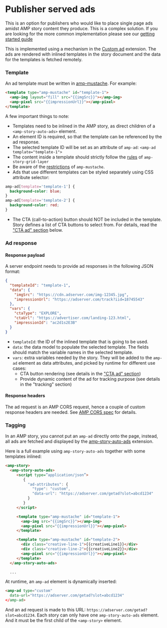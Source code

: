 <!--
Copyright 2018 The AMP HTML Authors. All Rights Reserved.

Licensed under the Apache License, Version 2.0 (the "License");
you may not use this file except in compliance with the License.
You may obtain a copy of the License at

      http://www.apache.org/licenses/LICENSE-2.0

Unless required by applicable law or agreed to in writing, software
distributed under the License is distributed on an "AS-IS" BASIS,
WITHOUT WARRANTIES OR CONDITIONS OF ANY KIND, either express or implied.
See the License for the specific language governing permissions and
limitations under the License.
-->

# Publisher served ads

This is an option for publishers who would like to place single page ads amidst
AMP story content they produce. This is a complex solution. If you are looking
for the more common implementation please see our
[getting started guide](https://amp.dev/documentation/guides-and-tutorials/develop/advertise_amp_stories)

This is implemented using a mechanism in the [Custom ad](../../ads/custom.md)
extension. The ads are rendered with inlined templates in the story document and
the data for the templates is fetched remotely.

### Template

An ad template must be written in
[amp-mustache](../amp-mustache/amp-mustache.md). For example:

```html
<template type="amp-mustache" id="template-1">
  <amp-img layout="fill" src="{{imgSrc}}"></amp-img>
  <amp-pixel src="{{impressionUrl}}"></amp-pixel>
</template>
```

A few important things to note:

- Templates need to be inlined in the AMP story, as direct children of a
  `<amp-story-auto-ads>` element.
- An element ID is required, so that the template can be referenced by the ad
  response.
- The selected template ID will be set as an attribute of `amp-ad`:
  `<amp-ad template="template-1">`
- The content inside a template should strictly follow the
  [rules](https://github.com/ampproject/amphtml/blob/master/extensions/amp-story/validator-amp-story.protoascii)
  of `amp-story-grid-layer`
- Be aware of the [restrictions](../amp-mustache/amp-mustache.md#restrictions)
  of `amp-mustache`.
- Ads that use different templates can be styled separately using CSS attribute
  selector:

```css
amp-ad[template='template-1'] {
  background-color: blue;
}
amp-ad[template='template-2'] {
  background-color: red;
}
```

- The CTA (call-to-action) button should NOT be included in the template. Story
  defines a list of CTA buttons to select from. For details, read the
  ["CTA ad" section](#cta-ad) below.

### Ad response

#### Response payload

A server endpoint needs to provide ad responses in the following JSON format:

```json
{
  "templateId": "template-1",
  "data": {
    "imgSrc": "https://cdn.adserver.com/img-12345.jpg",
    "impressionUrl": "https://adserver.com/track?iid=18745543"
  },
  "vars": {
    "ctaType": "EXPLORE",
    "ctaUrl": "https://advertiser.com/landing-123.html",
    "impressionId": "ac2d1s2E3B"
  }
}
```

- `templateId`: the ID of the inlined template that is going to be used.
- `data`: the data model to populate the selected template. The fields should
  match the variable names in the selected template.
- `vars`: extra variables needed by the story. They will be added to the
  `amp-ad` element as data attributes, and picked by runtime for different use
  cases:
  - CTA button rendering (see details in the ["CTA ad" section](#cta-ad))
  - Provide dynamic content of the ad for tracking purpose (see details in the
    "tracking" section)

#### Response headers

The ad request is an AMP CORS request, hence a couple of custom response headers
are needed. See [AMP CORS spec](../../spec/amp-cors-requests.md) for details.

### Tagging

In an AMP story, you cannot put an `amp-ad` directly onto the page, instead, all
ads are fetched and displayed by the
[amp-story-auto-ads](./amp-story-auto-ads.md) extension.

Here is a full example using `amp-story-auto-ads` together with some templates
inlined:

```html
<amp-story>
  <amp-story-auto-ads>
     <script type=”application/json”>
        {
          "ad-attributes": {
            "type": "custom",
            "data-url": "https://adserver.com/getad?slot=abcd1234"
          }
        }
     </script>

     <template type="amp-mustache" id="template-1">
       <amp-img src="{{imgSrc}}"></amp-img>
       <amp-pixel src="{{impressionUrl}}"></amp-pixel>
     </template>

     <template type="amp-mustache" id="template-2">
       <div class="creative-line-1">{{creativeLine1}}</div>
       <div class="creative-line-2">{{creativeLine2}}</div>
       <amp-pixel src="{{impressionUrl}}"></amp-pixel>
     </template>
  </amp-story-auto-ads>

  ...
```

At runtime, an `amp-ad` element is dynamically inserted:

```html
<amp-ad type="custom"
  data-url="https://adserver.com/getad?slot=abcd1234"
</amp-ad>
```

And an ad request is made to this URL:
`https://adserver.com/getad?slot=abcd1234`. Each story can only have one
`amp-story-auto-ads` element. And it must be the first child of the
`<amp-story>` element.

